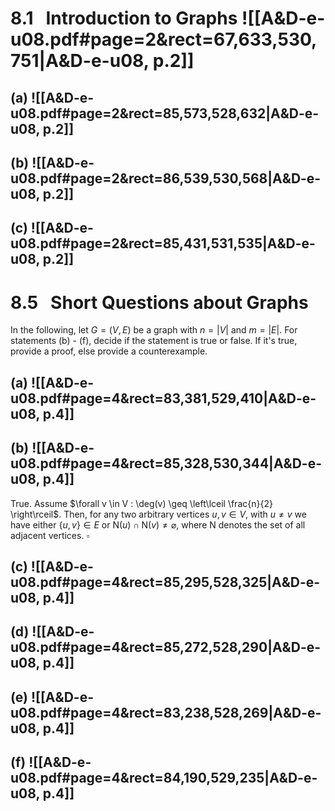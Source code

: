 
# 8.1   Introduction to Graphs ![[A&D-e-u08.pdf#page=2&rect=67,633,530,751|A&D-e-u08, p.2]]

## (a) ![[A&D-e-u08.pdf#page=2&rect=85,573,528,632|A&D-e-u08, p.2]]

## (b) ![[A&D-e-u08.pdf#page=2&rect=86,539,530,568|A&D-e-u08, p.2]]

## (c) ![[A&D-e-u08.pdf#page=2&rect=85,431,531,535|A&D-e-u08, p.2]]


# 8.5   Short Questions about Graphs

In the following, let $G = (V, E)$ be a graph with $n = |V|$ and $m = |E|$. For statements (b) - (f), decide if the statement is true or false. If it's true, provide a proof, else provide a counterexample.

## (a) ![[A&D-e-u08.pdf#page=4&rect=83,381,529,410|A&D-e-u08, p.4]]

## (b) ![[A&D-e-u08.pdf#page=4&rect=85,328,530,344|A&D-e-u08, p.4]]
True. Assume $\forall v \in V : \deg(v) \geq \left\lceil  \frac{n}{2}  \right\rceil$. Then, for any two arbitrary vertices $u, v \in V$, with $u \neq v$ we have either $\{ u, v \} \in E$ or $\mathrm{N}(u) \cap \mathrm{N}(v) \neq \varnothing$, where $\mathrm{N}$ denotes the set of all adjacent vertices.
$\square$

## (c) ![[A&D-e-u08.pdf#page=4&rect=85,295,528,325|A&D-e-u08, p.4]]

## (d) ![[A&D-e-u08.pdf#page=4&rect=85,272,528,290|A&D-e-u08, p.4]]

## (e) ![[A&D-e-u08.pdf#page=4&rect=83,238,528,269|A&D-e-u08, p.4]]

## (f) ![[A&D-e-u08.pdf#page=4&rect=84,190,529,235|A&D-e-u08, p.4]]

